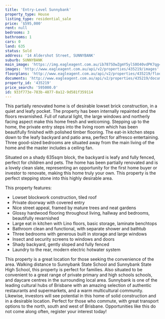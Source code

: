 ```yaml
---
title: 'Entry-Level Sunnybank'
property_type: House
listing_type: residential_sale
price: '$595,000'
rent: null
bedrooms: 3
bathrooms: 1
cars: 0
land: 635
status: Sold
address: '14 Aldershot Street, SUNNYBANK'
suburb: SUNNYBANK
main_image: 'https://img.eagleagent.com.au/ib787SOwZgmY5ylS0O40vdPK7qg=/1280x854/smart/https://s3-us-west-2.amazonaws.com/eagleagent-orig/images/6821870/128144882-image-M.jpg'
images: 'http://www.eagleagent.com.au/api/v2/properties/435219/images'
floorplans: 'http://www.eagleagent.com.au/api/v2/properties/435219/floorplans'
documents: 'http://www.eagleagent.com.au/api/v2/properties/435219/documents'
property_id: '435219'
price_search: '595000.0'
id: 933f773e-783b-4877-8a12-9d581f359114
---
```

This partially renovated home is of desirable lowset brick construction, in a quiet and leafy pocket. The property has been internally repainted and the floors revarnished. Full of natural light, the large windows and northerly facing aspect make this home fresh and welcoming. Stepping up to the home, the private entry steps into the living room which has been beautifully finished with polished timber flooring. The eat-in kitchen steps down to the leafy backyard and patio area, perfect for alfresco entertaining. Three good-sized bedrooms are situated away from the main living of the home and the master includes a ceiling fan.

Situated on a shady 635sqm block, the backyard is leafy and fully fenced, perfect for children and pets. The home has been partially renovated and is a lovely clean slate, representing an opportunity for the first home buyer or investor to renovate, making this home truly your own. This property is the perfect stepping stone into this highly desirable area.

This property features:

*  Lowset blockwork construction, tiled roof
*  Private doorway with covered entry
*  Nice street appeal, framed by mature trees and neat gardens
*  Glossy hardwood flooring throughout living, hallway and bedrooms, beautifully revarnished
*  Large eat in kitchen with Lino floors, basic storage, laminate benchtops
*  Bathroom clean and functional, with separate shower and bathtub
*  Three bedrooms with generous built in storage and large windows
*  Insect and security screens to windows and doors
*  Shady backyard, gently sloped and fully fenced
*  Laundry to the rear, modern electric hotwater system

This property is a great location for those seeking the convenience of the area. Walking distance to Sunnybank State School and Sunnybank State High School, this property is perfect for families. Also situated to be convenient to a great range of private primary and high schools schools, and daycare centres in the surrounding local area. Sunnybank is one of the leading cultural hubs of Brisbane with an amazing selection of authentic restaurants and supermarkets, and a warm multicultural community. Likewise, investors will see potential in this home of solid construction and in a desirable location. Perfect for those who commute, with great transport options to the north, south and west of Brisbane. Opportunities like this do not come along often, register your interest today!